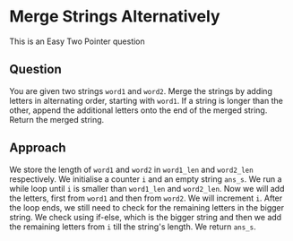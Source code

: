 # Merge Strings Alternatively

This is an Easy Two Pointer question

## Question
You are given two strings `word1` and `word2`. Merge the strings by adding letters in alternating order, starting with `word1`. If a string is longer than the other, append the additional letters onto the end of the merged string.
Return the merged string.

## Approach
We store the length of `word1` and `word2` in `word1_len` and `word2_len` respectively.
We initialise a counter `i` and an empty string `ans_s`.
We run a while loop until `i` is smaller than `word1_len` and `word2_len`.
Now we will add the letters, first from `word1` and then from `word2`. We will increment `i`.
After the loop ends, we still need to check for the remaining letters in the bigger string.
We check using if-else, which is the bigger string and then we add the remaining letters from `i` till the string's length.
We return `ans_s`.
